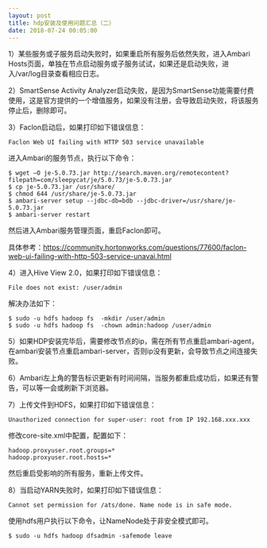 ```yaml
---
layout: post
title: hdp安装及使用问题汇总（二）
date: 2018-07-24 00:05:00
---
```


1）某些服务或子服务启动失败时，如果重启所有服务后依然失败，进入Ambari Hosts页面，单独在节点启动服务或子服务试试，如果还是启动失败，进入/var/log目录查看相应日志。

2）SmartSense Activity Analyzer启动失败，是因为SmartSense功能需要付费使用，这是官方提供的一个增值服务，如果没有注册，会导致启动失败，将该服务停止后，删除即可。

3）Faclon启动后，如果打印如下错误信息：

```
Faclon Web UI failing with HTTP 503 service unavailable
```

进入Ambari的服务节点，执行以下命令：

```
$ wget –O je-5.0.73.jar http://search.maven.org/remotecontent?filepath=com/sleepycat/je/5.0.73/je-5.0.73.jar
$ cp je-5.0.73.jar /usr/share/
$ chmod 644 /usr/share/je-5.0.73.jar
$ ambari-server setup --jdbc-db=bdb --jdbc-driver=/usr/share/je-5.0.73.jar
$ ambari-server restart
```

然后进入Ambari服务管理页面，重启Faclon即可。

具体参考：https://community.hortonworks.com/questions/77600/faclon-web-ui-failing-with-http-503-service-unavai.html

4）进入Hive View 2.0，如果打印如下错误信息：

```
File does not exist: /user/admin
```

解决办法如下：

```
$ sudo -u hdfs hadoop fs  -mkdir /user/admin
$ sudo -u hdfs hadoop fs  -chown admin:hadoop /user/admin
```

5）如果HDP安装完毕后，需要修改节点的ip，需在所有节点重启ambari-agent，在ambari安装节点重启ambari-server，否则ip没有更新，会导致节点之间连接失败。

6）Ambari左上角的警告标识更新有时间间隔，当服务都重启成功后，如果还有警告，可以等一会或刷新下浏览器。

7）上传文件到HDFS，如果打印如下错误信息：

```
Unauthorized connection for super-user: root from IP 192.168.xxx.xxx
```

修改core-site.xml中配置，配置如下：

```
hadoop.proxyuser.root.groups=*
hadoop.proxyuser.root.hosts=*
```

然后重启受影响的所有服务，重新上传文件。

8）当启动YARN失败时，如果打印如下错误信息：

```
Cannot set permission for /ats/done. Name node is in safe mode.
```

使用hdfs用户执行以下命令，让NameNode处于非安全模式即可。

```
$ sudo -u hdfs hadoop dfsadmin -safemode leave
```

